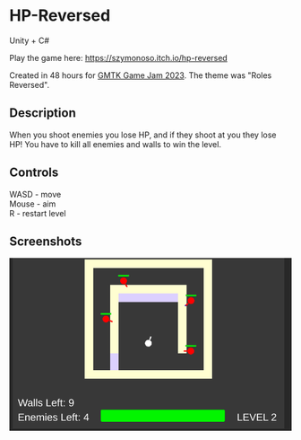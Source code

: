 # HP-Reversed

Unity + C#

Play the game here: https://szymonoso.itch.io/hp-reversed

Created in 48 hours for [GMTK Game Jam 2023](https://itch.io/jam/gmtk-2023). The theme was "Roles Reversed".

## Description

When you shoot enemies you lose HP, and if they shoot at you they lose HP! You have to kill all enemies and walls to win the level.

## Controls

WASD - move<br />
Mouse - aim<br />
R - restart level

## Screenshots

<img src="screenshots/s1.png" />